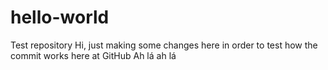 # hello-world
Test repository
Hi, just making some changes here in order
to test how the commit works here at GitHub
Ah lá ah lá
